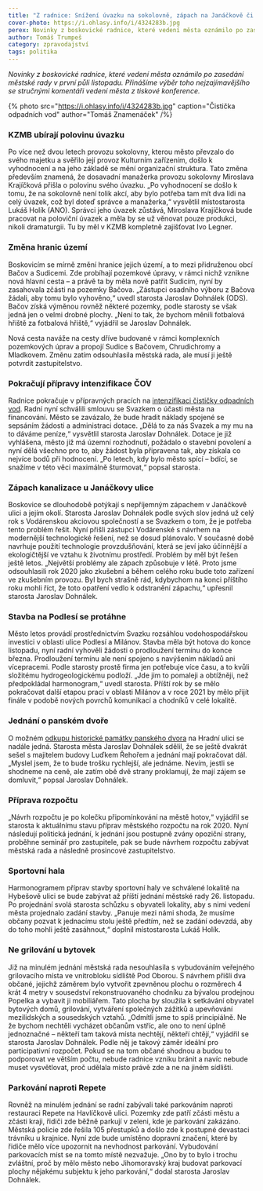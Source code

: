 ```yaml
---
title: "Z radnice: Snížení úvazku na sokolovně, zápach na Janáčkově či průtahy stavby na Podlesí"
cover-photo: https://i.ohlasy.info/i/4324283b.jpg
perex: Novinky z boskovické radnice, které vedení města oznámilo po zasedání městské rady v první půli listopadu.
author: Tomáš Trumpeš
category: zpravodajství
tags: politika
---
```


*Novinky z boskovické radnice, které vedení města oznámilo po zasedání městské rady v první půli listopadu. Přinášíme výběr toho nejzajímavějšího se stručnými komentáři vedení města z tiskové konference.*

{% photo src="https://i.ohlasy.info/i/4324283b.jpg" caption="Čistička odpadních vod" author="Tomáš Znamenáček" /%}

### KZMB ubírají polovinu úvazku

Po více než dvou letech provozu sokolovny, kterou město převzalo do svého majetku a svěřilo její provoz Kulturním zařízením, došlo k vyhodnocení a na jeho základě se mění organizační struktura. Tato změna především znamená, že dosavadní manažerka provozu sokolovny Miroslava Krajíčková přišla o polovinu svého úvazku. „Po vyhodnocení se došlo k tomu, že na sokolovně není tolik akcí, aby bylo potřeba tam mít dva lidi na celý úvazek, což byl doteď správce a manažerka,“ vysvětlil místostarosta Lukáš Holík (ANO). Správci jeho úvazek zůstává, Miroslava Krajíčková bude pracovat na poloviční úvazek a měla by se už věnovat pouze produkci, nikoli dramaturgii. Tu by měl v KZMB kompletně zajišťovat Ivo Legner.

### Změna hranic území

Boskovicím se mírně změní hranice jejich území, a to mezi přidruženou obcí Bačov a Sudicemi. Zde probíhají pozemkové úpravy, v rámci nichž vznikne nová hlavní cesta – a právě ta by měla nově patřit Sudicím, nyní by zasahovala zčásti na pozemky Bačova. „Zástupci osadního výboru z Bačova žádali, aby tomu bylo vyhověno,“ uvedl starosta Jaroslav Dohnálek (ODS). Bačov získá výměnou rovněž některé pozemky, podle starosty se však jedná jen o velmi drobné plochy. „Není to tak, že bychom měnili fotbalová hřiště za fotbalová hřiště,“ vyjádřil se Jaroslav Dohnálek.

Nová cesta naváže na cesty dříve budované v rámci komplexních pozemkových úprav a propojí Sudice s Bačovem, Chrudichromy a Mladkovem. Změnu zatím odsouhlasila městská rada, ale musí ji ještě potvrdit zastupitelstvo.

### Pokračují přípravy intenzifikace ČOV

Radnice pokračuje v přípravných pracích na [intenzifikaci čističky odpadních vod](https://ohlasy.info/clanky/2019/09/cisticka.html). Radní nyní schválili smlouvu se Svazkem o účasti města na financování. Město se zavázalo, že bude hradit náklady spojené se sepsáním žádosti a administraci dotace. „Dělá to za nás Svazek a my mu na to dáváme peníze,“ vysvětlil starosta Jaroslav Dohnálek. Dotace je již vyhlášena, město již má územní rozhodnutí, požádalo o stavební povolení a nyní dělá všechno pro to, aby žádost byla připravena tak, aby získala co nejvíce bodů při hodnocení. „Po letech, kdy bylo město spící – bdící, se snažíme v této věci maximálně šturmovat,“ popsal starosta.

### Zápach kanalizace u Janáčkovy ulice

Boskovice se dlouhodobě potýkají s nepříjemným zápachem v Janáčkově ulici a jejím okolí. Starosta Jaroslav Dohnálek podle svých slov jedná už celý rok s Vodárenskou akciovou společností a se Svazkem o tom, že je potřeba tento problém řešit. Nyní přišli zástupci Vodárenské s návrhem na modernější technologické řešení, než se dosud plánovalo. V současné době navrhuje použití technologie provzdušňování, která se jeví jako účinnější a ekologičtější ve vztahu k životnímu prostředí. Problém by měl být řešen ještě letos. „Největší problémy ale zápach způsobuje v létě. Proto jsme odsouhlasili rok 2020 jako zkušební a během celého roku bude toto zařízení ve zkušebním provozu. Byl bych strašně rád, kdybychom na konci příštího roku mohli říct, že toto opatření vedlo k odstranění zápachu,“ upřesnil starosta Jaroslav Dohnálek.

### Stavba na Podlesí se protáhne

Město letos provádí prostřednictvím Svazku rozsáhlou vodohospodářskou investici v oblasti ulice Podlesí a Milánov. Stavba měla být hotova do konce listopadu, nyní radní vyhověli žádosti o prodloužení termínu do konce března. Prodloužení termínu ale není spojeno s navýšením nákladů ani vícepracemi. Podle starosty prostě firma jen potřebuje více času, a to kvůli složitému hydrogeologickému podloží. „Jde jim to pomaleji a obtížněji, než předpokládal harmonogram,“ uvedl starosta. Příští rok by se mělo pokračovat další etapou prací v oblasti Milánov a v roce 2021 by mělo přijít finále v podobě nových povrchů komunikací a chodníků v celé lokalitě.

### Jednání o panském dvoře

O možném [odkupu historické památky panského dvora](https://ohlasy.info/clanky/2019/10/pansky-dvur-koupe.html) na Hradní ulici se nadále jedná. Starosta města Jaroslav Dohnálek sdělil, že se ještě dvakrát sešel s majitelem budovy Luďkem Řehořem a jednání mají pokračovat dál. „Myslel jsem, že to bude trošku rychlejší, ale jednáme. Nevím, jestli se shodneme na ceně, ale zatím obě dvě strany proklamují, že mají zájem se domluvit,“ popsal Jaroslav Dohnálek.

### Příprava rozpočtu

„Návrh rozpočtu je po kolečku připomínkování na městě hotov,“ vyjádřil se starosta k aktuálnímu stavu příprav městského rozpočtu na rok 2020. Nyní následují politická jednání, k jednání jsou postupně zvány opoziční strany, proběhne seminář pro zastupitele, pak se bude návrhem rozpočtu zabývat městská rada a následně prosincové zastupitelstvo.

### Sportovní hala

Harmonogramem příprav stavby sportovní haly ve schválené lokalitě na Hybešově ulici se bude zabývat až příští jednání městské rady 26. listopadu. Po projednání svolá starosta schůzku s obyvateli lokality, aby s nimi vedení města projednalo zadání stavby. „Panuje mezi námi shoda, že musíme občany pozvat k jednacímu stolu ještě předtím, než se zadání odevzdá, aby do toho mohli ještě zasáhnout,“ doplnil místostarosta Lukáš Holík.

### Ne grilování u bytovek

Již na minulém jednání městská rada nesouhlasila s vybudováním veřejného grilovacího místa ve vnitrobloku sídliště Pod Oborou. S návrhem přišli dva občané, jejichž záměrem bylo vytvořit zpevněnou plochu o rozměrech 4 krát 4 metry v sousedství rekonstruovaného chodníku za bývalou prodejnou Popelka a vybavit ji mobiliářem. Tato plocha by sloužila k setkávání obyvatel bytových domů, grilování, vytváření společných zážitků a upevňování mezilidských a sousedských vztahů. „Odmítli jsme to spíš principiálně. Ne že bychom nechtěli vycházet občanům vstříc, ale ono to není úplně jednoznačné – někteří tam taková místa nechtějí, někteří chtějí,“ vyjádřil se starosta Jaroslav Dohnálek. Podle něj je takový záměr ideální pro participativní rozpočet. Pokud se na tom občané shodnou a budou to podporovat ve větším počtu, nebude radnice vzniku bránit a navíc nebude muset vysvětlovat, proč udělala místo právě zde a ne na jiném sídlišti.

### Parkování naproti Repete

Rovněž na minulém jednání se radní zabývali také parkováním naproti restauraci Repete na Havlíčkově ulici. Pozemky zde patří zčásti městu a zčásti kraji, řidiči zde běžně parkují v zeleni, kde je parkování zakázáno. Městská policie zde řešila 105 přestupků a došlo zde k postupné devastaci trávníku u krajnice. Nyní zde bude umístěno dopravní značení, které by řidiče mělo více upozornit na nevhodnost parkování. Vybudování parkovacích míst se na tomto místě nezvažuje. „Ono by to bylo i trochu zvláštní, proč by mělo město nebo Jihomoravský kraj budovat parkovací plochy nějakému subjektu k jeho parkování,“ dodal starosta Jaroslav Dohnálek.
